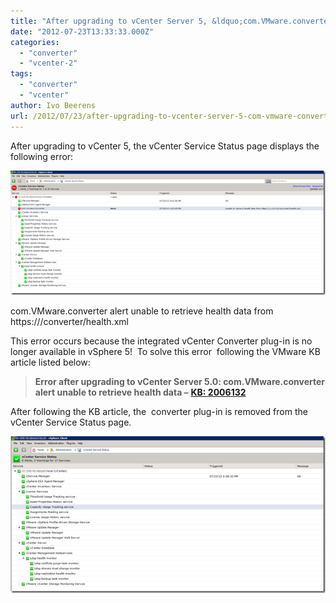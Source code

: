 ```yaml
---
title: "After upgrading to vCenter Server 5, &ldquo;com.VMware.converter&rdquo; alert"
date: "2012-07-23T13:33:33.000Z"
categories: 
  - "converter"
  - "vcenter-2"
tags: 
  - "converter"
  - "vcenter"
author: Ivo Beerens
url: /2012/07/23/after-upgrading-to-vcenter-server-5-com-vmware-converter-alert/
---
```


After upgrading to vCenter 5, the vCenter Service Status page displays the following error:

[![image](images/image_thumb8.png "image")](images/image8.png)

com.VMware.converter alert unable to retrieve health data from https:///converter/health.xml

This error occurs because the integrated vCenter Converter plug-in is no longer available in vSphere 5!  To solve this error  following the VMware KB article listed below:

> **Error after upgrading to vCenter Server 5.0: com.VMware.converter alert unable to retrieve health data –** [**KB: 2006132**](http://kb.VMware.com/selfservice/microsites/search.do?language=en_US&cmd=displayKC&externalId=2006132)

After following the KB article, the  converter plug-in is removed from the vCenter Service Status page.

[![image](images/image_thumb7.png "image")](images/image7.png)